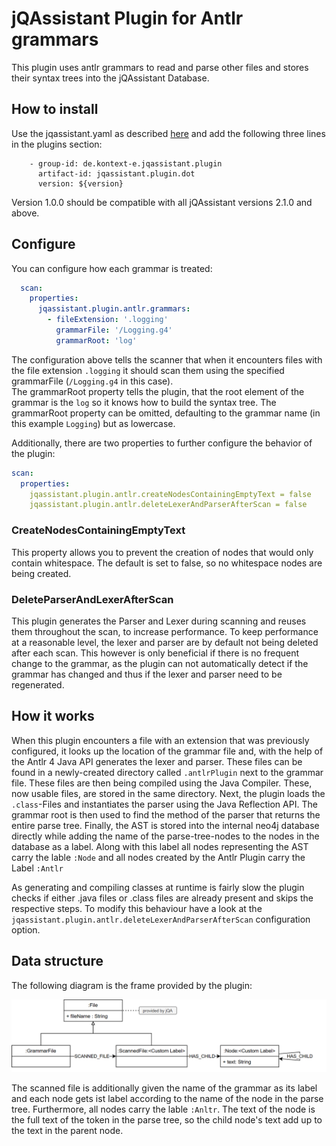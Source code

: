 # jQAssistant Plugin for Antlr grammars

This plugin uses antlr grammars to read and parse other files and stores their syntax trees into the jQAssistant Database.

## How to install

Use the jqassistant.yaml as described [here](https://jqassistant.github.io/jqassistant/current/)
and add the following three lines in the plugins section:

```
    - group-id: de.kontext-e.jqassistant.plugin
      artifact-id: jqassistant.plugin.dot
      version: ${version}
```
Version 1.0.0 should be compatible with all jQAssistant versions 2.1.0 and above.

## Configure
You can configure how each grammar is treated:

```yaml
  scan:
    properties:
      jqassistant.plugin.antlr.grammars:
        - fileExtension: '.logging'
          grammarFile: '/Logging.g4'
          grammarRoot: 'log'
```

The configuration above tells the scanner that when it encounters files with the file extension `.logging` it should scan them using the specified grammarFile (``/Logging.g4`` in this case).  
The grammarRoot property tells the plugin, that the root element of the grammar is the `log` so it knows how to build the syntax tree. 
The grammarRoot property can be omitted, defaulting to the grammar name (in this example `Logging`) but as lowercase.

Additionally, there are two properties to further configure the behavior of the plugin:

````yaml
scan:
  properties:
    jqassistant.plugin.antlr.createNodesContainingEmptyText = false
    jqassistant.plugin.antlr.deleteLexerAndParserAfterScan = false
````

### CreateNodesContainingEmptyText
This property allows you to prevent the creation of nodes that would only contain whitespace. The default is set to false, so no whitespace nodes are being created.

### DeleteParserAndLexerAfterScan
This plugin generates the Parser and Lexer during scanning and reuses them throughout the scan, to increase performance. 
To keep performance at a reasonable level, the lexer and parser are by default not being deleted after each scan. 
This however is only beneficial if there is no frequent change to the grammar, as the plugin can not automatically detect if the grammar has changed and thus if the lexer and parser need to be regenerated.

## How it works

When this plugin encounters a file with an extension that was previously configured, it looks up the location of the grammar file and, with the help of the Antlr 4 Java API generates the lexer and parser.
These files can be found in a newly-created directory called ``.antlrPlugin`` next to the grammar file. 
These files are then being compiled using the Java Compiler. These, now usable files, are stored in the same directory. Next, the plugin loads the ``.class``-Files and instantiates the parser using the Java Reflection API. The grammar root is then used to find the method of the parser that returns the entire parse tree.
Finally, the AST is stored into the internal neo4j database directly while adding the name of the parse-tree-nodes to the nodes in the database as a label. Along with this label all nodes representing the AST carry the lable ``:Node`` and all nodes created by the Antlr Plugin carry the Label ``:Antlr``

As generating and compiling classes at runtime is fairly slow the plugin checks if either .java files or .class files are already present and skips the respective steps. To modify this behaviour have a look at the ```jqassistant.plugin.antlr.deleteLexerAndParserAfterScan``` configuration option.

## Data structure

The following diagram is the frame provided by the plugin:

![](Antlr.png)

The scanned file is additionally given the name of the grammar as its label and each node gets ist label according to the name of the node in the parse tree. Furthermore, all nodes carry the lable ``:Anltr``. The text of the node is the full text of the token in the parse tree, so the child node's text add up to the text in the parent node.  